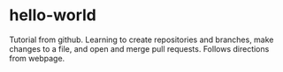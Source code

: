 # hello-world
Tutorial from github. Learning to create repositories and branches, make changes to a file, and open and merge pull requests.
Follows directions from webpage.
